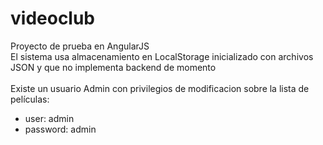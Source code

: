 # videoclub
Proyecto de prueba en AngularJS <br/>
El sistema usa almacenamiento en LocalStorage inicializado con archivos JSON y que no implementa backend de momento <br/><br/>
Existe un usuario Admin con privilegios de modificacion sobre la lista de películas: <br/>
- user: admin
- password: admin

